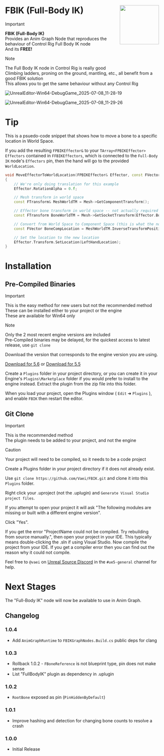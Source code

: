 # FBIK (Full-Body IK) <img align="right" width=128, height=128 src="https://github.com/Vaei/FBIK/blob/main/Resources/Icon128.png">

> [!IMPORTANT]
> **FBIK (Full-Body IK)**
> <br>Provides an Anim Graph Node that reproduces the behaviour of Control Rig Full Body IK node
> <br>And its **FREE!**

> [!NOTE]
> The Full Body IK node in Control Rig is really good
> <br>Climbing ladders, proning on the ground, mantling, etc., all benefit from a good FBIK solution
> <br>This allows you to get the same behaviour without any Control Rig

![UnrealEditor-Win64-DebugGame_2025-07-08_11-28-19](https://github.com/user-attachments/assets/5ec30c67-8de8-43dc-ba22-332965ca3b41)

![UnrealEditor-Win64-DebugGame_2025-07-08_11-29-26](https://github.com/user-attachments/assets/23cd43ab-cf5b-49eb-94fb-062b139eb0f1)

# Tip

This is a psuedo-code snippet that shows how to move a bone to a specific location in World Space.

If you add the resulting `FPBIKEffector&` to your `TArray<FPBIKEffector> Effectors` contained in `FFBIKEffectors`, which is connected to the `Full-Body IK` node's `Effectors` pin, then the hand will go to the provided `WorldLocation`.

```cpp
void MoveEffectorToWorldLocation(FPBIKEffector& Effector, const FVector& WorldLocation, const USkeletalMeshComponent* Mesh)
{
	// We're only doing translation for this example
	Effector.RotationAlpha = 0.f;

	// Mesh transform in world space
	const FTransform& MeshWorldTM = Mesh->GetComponentTransform();

	// Effector bone transform in world space -- not actually required for this, but if you want to adjust it from where it already is...
	const FTransform BoneWorldTM = Mesh->GetSocketTransform(Effector.Bone, RTS_World);

	// Convert from World Space to Component Space (this is what the node wants)
	const FVector BoneCompLocation = MeshWorldTM.InverseTransformPosition(WorldLocation);

	// Set the location to the new location
	Effector.Transform.SetLocation(LeftHandLocation);
}
```

# Installation

## Pre-Compiled Binaries

> [!IMPORTANT]
> This is the easy method for new users but not the recommended method
> <br>These can be installed either to your project or the engine
> <br>These are available for Win64 only

> [!NOTE]
> Only the 2 most recent engine versions are included
> <br>Pre-Compiled binaries may be delayed, for the quickest access to latest release, use `git clone`

Download the version that corresponds to the engine version you are using.

[Download for 5.6](https://drive.google.com/file/d/1zrEilb6nKF8H-jRnV_6yuMrYGsCX57tQ/view?usp=sharing) or 
[Download for 5.5](https://drive.google.com/file/d/1Ca_DBYam8Cq-yv_to5rBrILX3XsY1uLv/view?usp=sharing)

Create a `Plugins` folder in your project directory, or you can create it in your Engine's `Plugins\Marketplace` folder if you would prefer to install to the engine instead. Extract the plugin from the zip file into this folder.

When you load your project, open the Plugins window ( `Edit` ➜ `Plugins` ), and enable `FBIK` then restart the editor.

## Git Clone

> [!IMPORTANT]
> This is the recommended method
> <br>The plugin needs to be added to your project, and not the engine

> [!CAUTION]
> Your project will need to be compiled, so it needs to be a code project

Create a Plugins folder in your project directory if it does not already exist.

Use `git clone https://github.com/Vaei/FBIK.git` and clone it into this `Plugins` folder.

Right click your .uproject (not the .uplugin) and `Generate Visual Studio project files`.

If you attempt to open your project it will ask "The following modules are missing or built with a different engine version".

Click "Yes".

If you get the error "ProjectName could not be compiled. Try rebuilding from source manually.", then open your project in your IDE. This typically means double-clicking the .sln if using Visual Studio. Now compile the project from your IDE. If you get a compiler error then you can find out the reason why it could not compile.

Feel free to `@vaei` on [Unreal Source Discord](https://discord.com/invite/unrealsource) in the `#ue5-general` channel for help.

# Next Stages

The "Full-Body IK" node will now be available to use in Anim Graph.

## Changelog

### 1.0.4
* Add `AnimGraphRuntime` to `FBIKGraphNodes.Build.cs` public deps for clang

### 1.0.3
* Rollback 1.0.2 - `FBoneReference` is not blueprint type, pin does not make sense
* List "FullBodyIK" plugin as dependency in .uplugin

### 1.0.2
* `RootBone` exposed as pin (`PinHiddenByDefault`)

### 1.0.1
* Improve hashing and detection for changing bone counts to resolve a crash

### 1.0.0
* Initial Release
